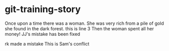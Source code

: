 # git-training-story

Once upon a time there was a woman. She was very rich from a pile of gold she found in the dark forest.
this is line 3
Then the woman spent all her money!
JJ's mistake has been fixed

rk made a mistake
This is Sam's conflict
